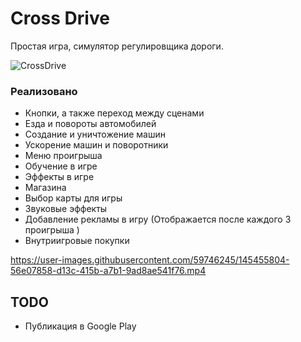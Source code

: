 # Cross Drive
Простая игра, симулятор регулировщика дороги.

![CrossDrive](https://user-images.githubusercontent.com/59746245/145455786-90d887a2-dbbb-4e6e-854b-2764d933cc62.png)

### Реализовано 
* Кнопки, а также переход между сценами
* Езда и повороты автомобилей
* Создание и уничтожение машин
* Ускорение машин и поворотники
* Меню проигрыша
* Обучение в игре
* Эффекты в игре
* Магазина
* Выбор карты для игры
* Звуковые эффекты
* Добавление рекламы в игру (Отображается после каждого 3 проигрыша )
* Внутриигровые покупки

https://user-images.githubusercontent.com/59746245/145455804-56e07858-d13c-415b-a7b1-9ad8ae541f76.mp4


## TODO

* Публикация в Google Play

